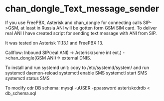 # chan_dongle_Text_message_sender


If you use FreePBX, Asterisk and chan_dongle for connecting calls SIP->GSM, at least in Russia ANI will be gotten form GSM SIM card. To deliver real ANI  I have created script for sending text message with ANI from SIP.

It was tested on Asterisk 11.13.1 and FreePBX 13.

Callflow:
Inbound SIP(real ANI) -> Asterisk(some int ext.) ->chan_dongle(GSM ANI)-> external DNIS.


To install and run systemd unit:
copy to /etc/systemd/system/ and run systemctl daemon-reload
systemctl enable SMS
systemctl start SMS
systemctl status SMS





To modify cdr DB schema:
mysql -uUSER -ppassword asteriskcdrdb < db_schema.sql

